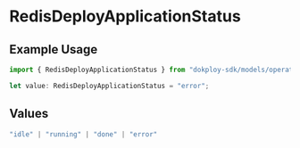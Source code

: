 # RedisDeployApplicationStatus

## Example Usage

```typescript
import { RedisDeployApplicationStatus } from "dokploy-sdk/models/operations";

let value: RedisDeployApplicationStatus = "error";
```

## Values

```typescript
"idle" | "running" | "done" | "error"
```
